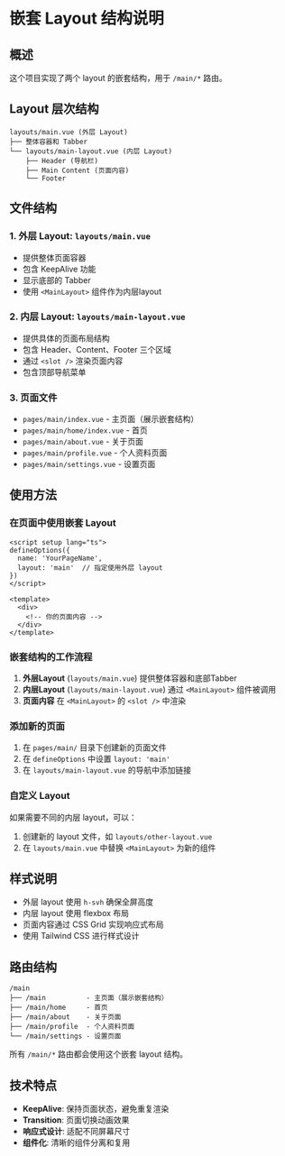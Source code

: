 # 嵌套 Layout 结构说明

## 概述

这个项目实现了两个 layout 的嵌套结构，用于 `/main/*` 路由。

## Layout 层次结构

```
layouts/main.vue (外层 Layout)
├── 整体容器和 Tabber
└── layouts/main-layout.vue (内层 Layout)
    ├── Header (导航栏)
    ├── Main Content (页面内容)
    └── Footer
```

## 文件结构

### 1. 外层 Layout: `layouts/main.vue`
- 提供整体页面容器
- 包含 KeepAlive 功能
- 显示底部的 Tabber
- 使用 `<MainLayout>` 组件作为内层layout

### 2. 内层 Layout: `layouts/main-layout.vue`
- 提供具体的页面布局结构
- 包含 Header、Content、Footer 三个区域
- 通过 `<slot />` 渲染页面内容
- 包含顶部导航菜单

### 3. 页面文件
- `pages/main/index.vue` - 主页面（展示嵌套结构）
- `pages/main/home/index.vue` - 首页
- `pages/main/about.vue` - 关于页面
- `pages/main/profile.vue` - 个人资料页面
- `pages/main/settings.vue` - 设置页面

## 使用方法

### 在页面中使用嵌套 Layout

```vue
<script setup lang="ts">
defineOptions({
  name: 'YourPageName',
  layout: 'main'  // 指定使用外层 layout
})
</script>

<template>
  <div>
    <!-- 你的页面内容 -->
  </div>
</template>
```

### 嵌套结构的工作流程

1. **外层Layout** (`layouts/main.vue`) 提供整体容器和底部Tabber
2. **内层Layout** (`layouts/main-layout.vue`) 通过 `<MainLayout>` 组件被调用
3. **页面内容** 在 `<MainLayout>` 的 `<slot />` 中渲染

### 添加新的页面

1. 在 `pages/main/` 目录下创建新的页面文件
2. 在 `defineOptions` 中设置 `layout: 'main'`
3. 在 `layouts/main-layout.vue` 的导航中添加链接

### 自定义 Layout

如果需要不同的内层 layout，可以：

1. 创建新的 layout 文件，如 `layouts/other-layout.vue`
2. 在 `layouts/main.vue` 中替换 `<MainLayout>` 为新的组件

## 样式说明

- 外层 layout 使用 `h-svh` 确保全屏高度
- 内层 layout 使用 flexbox 布局
- 页面内容通过 CSS Grid 实现响应式布局
- 使用 Tailwind CSS 进行样式设计

## 路由结构

```
/main
├── /main          - 主页面（展示嵌套结构）
├── /main/home     - 首页
├── /main/about    - 关于页面
├── /main/profile  - 个人资料页面
└── /main/settings - 设置页面
```

所有 `/main/*` 路由都会使用这个嵌套 layout 结构。

## 技术特点

- **KeepAlive**: 保持页面状态，避免重复渲染
- **Transition**: 页面切换动画效果
- **响应式设计**: 适配不同屏幕尺寸
- **组件化**: 清晰的组件分离和复用
